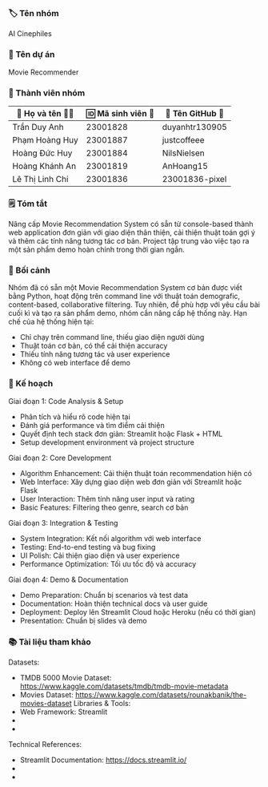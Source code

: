 ### 🏷️ Tên nhóm
AI Cinephiles
### 📝 Tên dự án
Movie Recommender

### 👥 Thành viên nhóm
| 👤 Họ và tên 🧑‍🎓  | 🆔 Mã sinh viên 🧾 | 🐙 Tên GitHub 🔗     |
|------------------|---------------------|---------------------|
| Trần Duy Anh     | 23001828            | duyanhtr130905      |
| Phạm Hoàng Huy   | 23001887            | justcoffeee         |
| Hoàng Đức Huy    | 23001884            | NilsNielsen         |
| Hoàng Khánh An   | 23001819            | AnHoang15           |
| Lê Thị Linh Chi  | 23001836            | 23001836-pixel      |

### 🗒️ Tóm tắt
Nâng cấp Movie Recommendation System có sẵn từ console-based thành web application đơn giản với giao diện thân thiện, cải thiện thuật toán gợi ý và thêm các tính năng tương tác cơ bản. Project tập trung vào việc tạo ra một sản phẩm demo hoàn chỉnh trong thời gian ngắn.

### 🎯 Bối cảnh
Nhóm đã có sẵn một Movie Recommendation System cơ bản được viết bằng Python, hoạt động trên command line với thuật toán demografic, content-based, collaborative filtering. Tuy nhiên, để phù hợp với yêu cầu bài cuối kì và tạo ra sản phẩm demo, nhóm cần nâng cấp hệ thống này.
Hạn chế của hệ thống hiện tại:

- Chỉ chạy trên command line, thiếu giao diện người dùng
- Thuật toán cơ bản, có thể cải thiện accuracy
- Thiếu tính năng tương tác và user experience
- Không có web interface để demo 

### 🚀 Kế hoạch
Giai đoạn 1: Code Analysis & Setup

- Phân tích và hiểu rõ code hiện tại
- Đánh giá performance và tìm điểm cải thiện
- Quyết định tech stack đơn giản: Streamlit hoặc Flask + HTML
- Setup development environment và project structure

Giai đoạn 2: Core Development

- Algorithm Enhancement: Cải thiện thuật toán recommendation hiện có
- Web Interface: Xây dựng giao diện web đơn giản với Streamlit hoặc Flask
- User Interaction: Thêm tính năng user input và rating
- Basic Features: Filtering theo genre, search cơ bản

Giai đoạn 3: Integration & Testing

- System Integration: Kết nối algorithm với web interface
- Testing: End-to-end testing và bug fixing
- UI Polish: Cải thiện giao diện và user experience
- Performance Optimization: Tối ưu tốc độ và accuracy

Giai đoạn 4: Demo & Documentation

- Demo Preparation: Chuẩn bị scenarios và test data
- Documentation: Hoàn thiện technical docs và user guide
- Deployment: Deploy lên Streamlit Cloud hoặc Heroku (nếu có thời gian)
- Presentation: Chuẩn bị slides và demo

### 📚 Tài liệu tham khảo
Datasets:
- TMDB 5000 Movie Dataset: https://www.kaggle.com/datasets/tmdb/tmdb-movie-metadata
- Movies Dataset: https://www.kaggle.com/datasets/rounakbanik/the-movies-dataset
Libraries & Tools:
- Web Framework: Streamlit
-
- 
Technical References:
- Streamlit Documentation: https://docs.streamlit.io/
- 
- 
